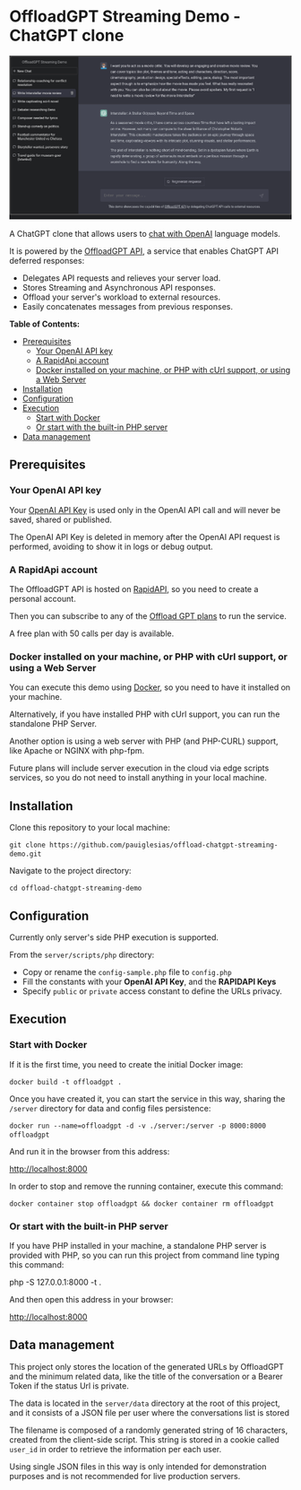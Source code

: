 
# OffloadGPT Streaming Demo - ChatGPT clone

![OffloadGPT Streaming Demo - ChatGPT clone](https://github.com/pauiglesias/offload-chatgpt-streaming-demo/blob/main/images/demo.png?raw=true)

A ChatGPT clone that allows users to [chat with OpenAI](https://platform.openai.com/docs/guides/chat) language models.

It is powered by the [OffloadGPT API](https://rapidapi.com/microdeploy/api/offloadgpt), a service that enables ChatGPT API deferred responses:

- Delegates API requests and relieves your server load.
- Stores Streaming and Asynchronous API responses.
- Offload your server's workload to external resources.
- Easily concatenates messages from previous responses.

**Table of Contents:**

- [Prerequisites](#prerequisites)
	- [Your OpenAI API key](#your-openai-api-key)
	- [A RapidApi account](#a-rapidapi-account)
	- [Docker installed on your machine, or PHP with cUrl support, or using a Web Server](#docker-installed-on-your-machine-or-php-with-curl-support-or-using-a-web-server)
- [Installation](#installation)
- [Configuration](#configuration)
- [Execution](#execution)
	- [Start with Docker](#start-with-docker)
	- [Or start with the built-in PHP server](#or-start-with-the-built-in-php-server)
- [Data management](#data-management)

## Prerequisites

### Your OpenAI API key

Your [OpenAI API Key](https://platform.openai.com/account/api-keys) is used only in the OpenAI API call and will never be saved, shared or published.

The OpenAI API Key is deleted in memory after the OpenAI API request is performed, avoiding to show it in logs or debug output.

### A RapidApi account

The OffloadGPT API is hosted on [RapidAPI](https://rapidapi.com), so you need to create a personal account.

Then you can subscribe to any of the [Offload GPT plans](https://rapidapi.com/microdeploy/api/offloadgpt/pricing) to run the service.

A free plan with 50 calls per day is available.

### Docker installed on your machine, or PHP with cUrl support, or using a Web Server

You can execute this demo using [Docker](https://www.docker.com), so you need to have it installed on your machine.

Alternatively, if you have installed PHP with cUrl support, you can run the standalone PHP Server.

Another option is using a web server with PHP (and PHP-CURL) support, like Apache or NGINX with php-fpm.

Future plans will include server execution in the cloud via edge scripts services, so you do not need to install anything in your local machine.

## Installation

Clone this repository to your local machine:

```shell
git clone https://github.com/pauiglesias/offload-chatgpt-streaming-demo.git
```

Navigate to the project directory:

```shell
cd offload-chatgpt-streaming-demo
```

## Configuration

Currently only server's side PHP execution is supported.

From the `server/scripts/php` directory:

- Copy or rename the `config-sample.php` file to `config.php`
- Fill the constants with your **OpenAI API Key**, and the **RAPIDAPI Keys**
- Specify `public` or `private` access constant to define the URLs privacy.

## Execution

### Start with Docker

If it is the first time, you need to create the initial Docker image:

```shell
docker build -t offloadgpt .
```

Once you have created it, you can start the service in this way, sharing the `/server` directory for data and config files persistence:

```shell
docker run --name=offloadgpt -d -v ./server:/server -p 8000:8000 offloadgpt
```

And run it in the browser from this address:

[http://localhost:8000](http://localhost:8000)

In order to stop and remove the running container, execute this command:

```shell
docker container stop offloadgpt && docker container rm offloadgpt
```

### Or start with the built-in PHP server

If you have PHP installed in your machine, a standalone PHP server is provided with PHP, so you can run this project from command line typing this command:

php -S 127.0.0.1:8000 -t .

And then open this address in your browser:

[http://localhost:8000](http://localhost:8000)

## Data management

This project only stores the location of the generated URLs by OffloadGPT and the minimum related data, like the title of the conversation or a Bearer Token if the status Url is private.

The data is located in the `server/data` directory at the root of this project, and it consists of a JSON file per user where the conversations list is stored

The filename is composed of a randomly generated string of 16 characters, created from the client-side script. This string is stored in a cookie called `user_id` in order to retrieve the information per each user.

Using single JSON files in this way is only intended for demonstration purposes and is not recommended for live production servers.
